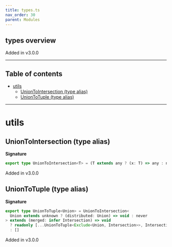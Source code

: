 ```yaml
---
title: types.ts
nav_order: 30
parent: Modules
---
```


## types overview

Added in v3.0.0

---

<h2 class="text-delta">Table of contents</h2>

- [utils](#utils)
  - [UnionToIntersection (type alias)](#uniontointersection-type-alias)
  - [UnionToTuple (type alias)](#uniontotuple-type-alias)

---

# utils

## UnionToIntersection (type alias)

**Signature**

```ts
export type UnionToIntersection<T> = (T extends any ? (x: T) => any : never) extends (x: infer R) => any ? R : never
```

Added in v3.0.0

## UnionToTuple (type alias)

**Signature**

```ts
export type UnionToTuple<Union> = UnionToIntersection<
  Union extends unknown ? (distributed: Union) => void : never
> extends (merged: infer Intersection) => void
  ? readonly [...UnionToTuple<Exclude<Union, Intersection>>, Intersection]
  : []
```

Added in v3.0.0
